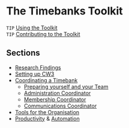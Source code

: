 # The Timebanks Toolkit

``TIP`` [Using the Toolkit](Usage.html)   
``TIP`` [Contributing to the Toolkit](Usage.html#contributing)

## Sections

- [Research Findings](Findings.html)    
- [Setting up CW3](CommunityWeaver.html)    
- [Coordinating a Timebank](Coordinator.html)    
  - [Preparing yourself and your Team](TimeManagement.html)    
  - [Administration Coordinator](Administration.html)    
  - [Membership Coordinator](Members.html)    
  - [Communications Coordinator](Outreach.html)    
- [Tools for the Organisation](Organisation.html)    
- [Productivity](Productivity.html) & [Automation](Automate.html)     

